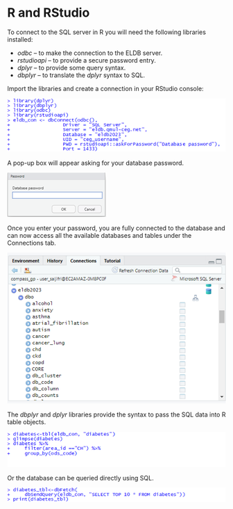 # R and RStudio

To connect to the SQL server in R you will need the following libraries installed:

- _odbc_ – to make the connection to the ELDB server.
- _rstudioapi_ – to provide a secure password entry.
- _dplyr_ – to provide some query syntax.
- _dbplyr_ – to translate the _dplyr_ syntax to SQL.

Import the libraries and create a connection in your RStudio console:

![](../../_img/Connect/Rimage065.png)

A pop-up box will appear asking for your database password.

![](../../_img/Connect/Rimage067.png)

Once you enter your password, you are fully connected to the database and can now access all the available databases and tables under the Connections tab.

![](../../_img/Connect/Rimage068.png)

The _dbplyr_ and _dplyr_ libraries provide the syntax to pass the SQL data into R table objects.

![](../../_img/Connect/Rimage071.png)

Or the database can be queried directly using SQL.

![](../../_img/Connect/Rimage073.png)